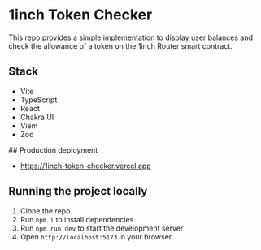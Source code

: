 # 1inch Token Checker

This repo provides a simple implementation to display user balances and check the allowance of a token on the 1inch Router smart contract.

## Stack

- Vite
- TypeScript
- React
- Chakra UI
- Viem
- Zod

## Production deployment

- https://1inch-token-checker.vercel.app

## Running the project locally

1. Clone the repo
2. Run `npm i` to install dependencies
3. Run `npm run dev` to start the development server
4. Open `http://localhost:5173` in your browser
